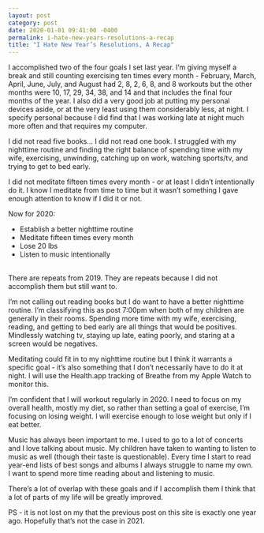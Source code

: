 ```yaml
---
layout: post
category: post
date: 2020-01-01 09:41:00 -0400
permalink: i-hate-new-years-resolutions-a-recap
title: "I Hate New Year’s Resolutions, A Recap"
---
```


I accomplished two of the four goals I set last year. I’m giving myself a break and still counting exercising ten times every month - February, March, April, June, July, and August had 2, 8, 2, 6, 8, and 8 workouts but the other months were 10, 17, 29, 34, 38, and 14 and that includes the final four months of the year. I also did a very good job at putting my personal devices aside, or at the very least using them considerably less, at night. I specify personal because I did find that I was working late at night much more often and that requires my computer.  

I did not read five books... I did not read one book. I struggled with my nighttime routine and finding the right balance of spending time with my wife, exercising, unwinding, catching up on work, watching sports/tv, and trying to get to bed early. 

I did not meditate fifteen times every month - or at least I didn’t intentionally do it. I know I meditate from time to time but it wasn’t something I gave enough attention to know if I did it or not.  

Now for 2020:

+ Establish a better nighttime routine
+ Meditate fifteen times every month
+ Lose 20 lbs
+ Listen to music intentionally  

<br />
There are repeats from 2019. They are repeats because I did not accomplish them but still want to.  

I’m not calling out reading books but I do want to have a better nighttime routine. I’m classifying this as post 7:00pm when both of my children are generally in their rooms. Spending more time with my wife, exercising, reading, and getting to bed early are all things that would be positives. Mindlessly watching tv, staying up late, eating poorly, and staring at a screen would be negatives.  

Meditating could fit in to my nighttime routine but I think it warrants a specific goal - it’s also something that I don’t necessarily have to do it at night. I will use the Health.app tracking of Breathe from my Apple Watch to monitor this.  

I’m confident that I will workout regularly in 2020. I need to focus on my overall health, mostly my diet, so rather than setting a goal of exercise, I’m focusing on losing weight. I will exercise enough to lose weight but only if I eat better.  

Music has always been important to me. I used to go to a lot of concerts and I love talking about music. My children have taken to wanting to listen to music as well (though their taste is questionable). Every time I start to read year-end lists of best songs and albums I always struggle to name my own. I want to spend more time reading about and listening to music.  

There’s a lot of overlap with these goals and if I accomplish them I think that a lot of parts of my life will be greatly improved.

PS - it is not lost on my that the previous post on this site is exactly one year ago. Hopefully that’s not the case in 2021.  